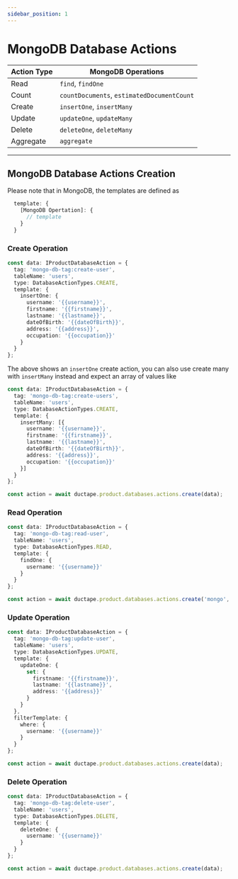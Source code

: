 ```yaml
---
sidebar_position: 1
---
```


# MongoDB Database Actions

| **Action Type** | **MongoDB Operations**                     |
|------------------|--------------------------------------------|
| Read             | `find`, `findOne`                         |
| Count            | `countDocuments`, `estimatedDocumentCount`|
| Create           | `insertOne`, `insertMany`                 |
| Update           | `updateOne`, `updateMany`                 |
| Delete           | `deleteOne`, `deleteMany`                 |
| Aggregate        | `aggregate`                               |

---

## MongoDB Database Actions Creation

Please note that in MongoDB, the templates are  defined as

``` typescript
  template: {
    [MongoDB Opertation]: {
      // template
    }
  }
```

### Create Operation

```typescript
const data: IProductDatabaseAction = {
  tag: 'mongo-db-tag:create-user',
  tableName: 'users',
  type: DatabaseActionTypes.CREATE,
  template: {
    insertOne: {
      username: '{{username}}',
      firstname: '{{firstname}}',
      lastname: '{{lastname}}',
      dateOfBirth: '{{dateOfBirth}}',
      address: '{{address}}',
      occupation: '{{occupation}}'
    }
  }
};
```

The above shows an `insertOne` create action, you can also use create many with `insertMany` instead and expect an array of values like

``` typescript
const data: IProductDatabaseAction = {
  tag: 'mongo-db-tag:create-users',
  tableName: 'users',
  type: DatabaseActionTypes.CREATE,
  template: {
    insertMany: [{
      username: '{{username}}',
      firstname: '{{firstname}}',
      lastname: '{{lastname}}',
      dateOfBirth: '{{dateOfBirth}}',
      address: '{{address}}',
      occupation: '{{occupation}}'
    }]
  }
};

```

``` typescript
const action = await ductape.product.databases.actions.create(data);
```

### Read Operation

```typescript
const data: IProductDatabaseAction = {
  tag: 'mongo-db-tag:read-user',
  tableName: 'users',
  type: DatabaseActionTypes.READ,
  template: {
    findOne: {
      username: '{{username}}'
    }
  }
};

const action = await ductape.product.databases.actions.create('mongo', data);
```

### Update Operation

```typescript
const data: IProductDatabaseAction = {
  tag: 'mongo-db-tag:update-user',
  tableName: 'users',
  type: DatabaseActionTypes.UPDATE,
  template: {
    updateOne: {
      set: {
        firstname: '{{firstname}}',
        lastname: '{{lastname}}',
        address: '{{address}}'
      }
    }
  },
  filterTemplate: {
    where: {
      username: '{{username}}'
    }
  }
};

const action = await ductape.product.databases.actions.create(data);
```

### Delete Operation

```typescript
const data: IProductDatabaseAction = {
  tag: 'mongo-db-tag:delete-user',
  tableName: 'users',
  type: DatabaseActionTypes.DELETE,
  template: {
    deleteOne: {
      username: '{{username}}'
    }
  }
};

const action = await ductape.product.databases.actions.create(data);
```